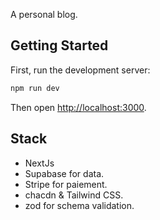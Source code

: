 A personal blog.

## Getting Started

First, run the development server:

```bash
npm run dev
```

Then open [http://localhost:3000](http://localhost:3000).

## Stack
- NextJs
- Supabase for data.
- Stripe for paiement.
- chacdn & Tailwind CSS.
- zod for schema validation.
